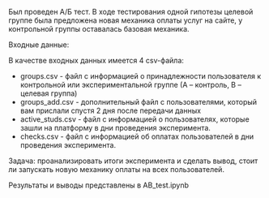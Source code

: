 Был проведен А/Б тест. В ходе тестирования одной гипотезы целевой группе была предложена новая механика оплаты услуг на сайте, у контрольной группы оставалась базовая механика.

Входные данные:

В качестве входных данных имеется 4 csv-файла:

* groups.csv - файл с информацией о принадлежности пользователя к контрольной или экспериментальной группе (А – контроль, B – целевая группа) 
* groups_add.csv - дополнительный файл с пользователями, который вам прислали спустя 2 дня после передачи данных
* active_studs.csv - файл с информацией о пользователях, которые зашли на платформу в дни проведения эксперимента. 
* checks.csv - файл с информацией об оплатах пользователей в дни проведения эксперимента. 

Задача: проанализировать итоги эксперимента и сделать вывод, стоит ли запускать новую механику оплаты на всех пользователей.

Результаты и выводы представлены в AB_test.ipynb
